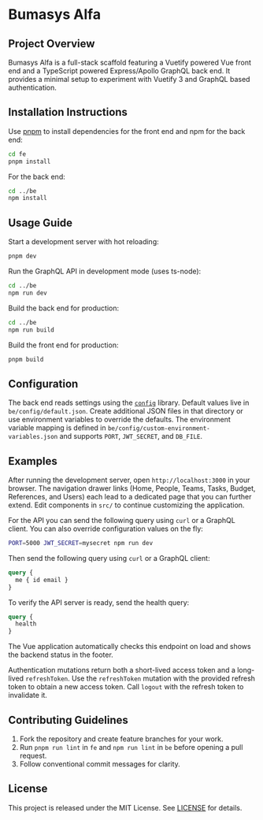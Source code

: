 # Bumasys Alfa

## Project Overview
Bumasys Alfa is a full-stack scaffold featuring a Vuetify powered Vue front end and a TypeScript powered Express/Apollo GraphQL back end. It provides a minimal setup to experiment with Vuetify 3 and GraphQL based authentication.

## Installation Instructions
Use [pnpm](https://pnpm.io/) to install dependencies for the front end and npm for the back end:

```bash
cd fe
pnpm install
```

For the back end:

```bash
cd ../be
npm install
```

## Usage Guide
Start a development server with hot reloading:

```bash
pnpm dev
```

Run the GraphQL API in development mode (uses ts-node):

```bash
cd ../be
npm run dev
```

Build the back end for production:

```bash
cd ../be
npm run build
```

Build the front end for production:

```bash
pnpm build
```

## Configuration
The back end reads settings using the [`config`](https://www.npmjs.com/package/config) library. Default values live in `be/config/default.json`. Create additional JSON files in that directory or use environment variables to override the defaults. The environment variable mapping is defined in `be/config/custom-environment-variables.json` and supports `PORT`, `JWT_SECRET`, and `DB_FILE`.

## Examples
After running the development server, open `http://localhost:3000` in your browser. The navigation drawer links (Home, People, Teams, Tasks, Budget, References, and Users) each lead to a dedicated page that you can further extend. Edit components in `src/` to continue customizing the application.

For the API you can send the following query using `curl` or a GraphQL client. You can also override configuration values on the fly:

```bash
PORT=5000 JWT_SECRET=mysecret npm run dev
```

Then send the following query using `curl` or a GraphQL client:

```graphql
query {
  me { id email }
}
```

To verify the API server is ready, send the health query:

```graphql
query {
  health
}
```

The Vue application automatically checks this endpoint on load and shows the
backend status in the footer.

Authentication mutations return both a short-lived access token and a long-lived
`refreshToken`. Use the `refreshToken` mutation with the provided refresh token
to obtain a new access token. Call `logout` with the refresh token to invalidate
it.

## Contributing Guidelines
1. Fork the repository and create feature branches for your work.
2. Run `pnpm run lint` in `fe` and `npm run lint` in `be` before opening a pull request.
3. Follow conventional commit messages for clarity.

## License
This project is released under the MIT License. See [LICENSE](LICENSE) for details.
